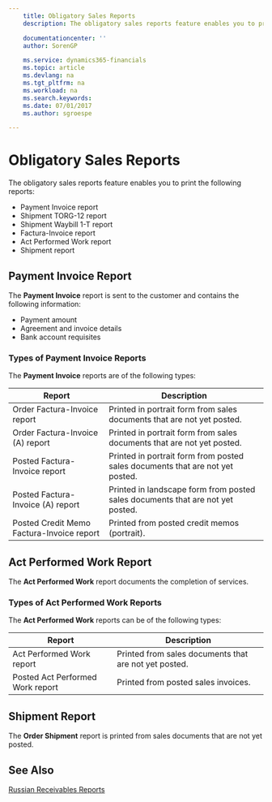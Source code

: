```yaml
---
    title: Obligatory Sales Reports
    description: The obligatory sales reports feature enables you to print several reports

    documentationcenter: ''
    author: SorenGP

    ms.service: dynamics365-financials
    ms.topic: article
    ms.devlang: na
    ms.tgt_pltfrm: na
    ms.workload: na
    ms.search.keywords:
    ms.date: 07/01/2017
    ms.author: sgroespe

---
```

# Obligatory Sales Reports
The obligatory sales reports feature enables you to print the following reports:  

- Payment Invoice report  
- Shipment TORG-12 report  
- Shipment Waybill 1-T report  
- Factura-Invoice report  
- Act Performed Work report  
- Shipment report  

## Payment Invoice Report  
The **Payment Invoice** report is sent to the customer and contains the following information:  

- Payment amount  
- Agreement and invoice details  
- Bank account requisites  

### Types of Payment Invoice Reports  
The **Payment Invoice** reports are of the following types:  

|Report|Description|  
|---------------|-----------------|  
|Order Factura-Invoice report|Printed in portrait form from sales documents that are not yet posted.|  
|Order Factura-Invoice (A) report|Printed in portrait form from sales documents that are not yet posted.|  
|Posted Factura-Invoice report|Printed in portrait form from posted sales documents that are not yet posted.|  
|Posted Factura-Invoice (A) report|Printed in landscape form from posted sales documents that are not yet posted.|  
|Posted Credit Memo Factura-Invoice report|Printed from posted credit memos (portrait).|  

## Act Performed Work Report  
The **Act Performed Work** report documents the completion of services.  

### Types of Act Performed Work Reports  
The **Act Performed Work** reports can be of the following types:  

|Report|Description|  
|------------|-----------------|  
|Act Performed Work report|Printed from sales documents that are not yet posted.|  
|Posted Act Performed Work report|Printed from posted sales invoices.|  

## Shipment Report  
The **Order Shipment** report is printed from sales documents that are not yet posted.  

## See Also  
 [Russian Receivables Reports](russian-receivables-reports.md)
